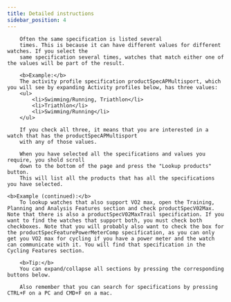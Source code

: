 ```yaml
---
title: Detailed instructions
sidebar_position: 4
---
```

        Often the same specification is listed several
        times. This is because it can have different values for different watches. If you select the 
        same specification several times, watches that match either one of the values will be part of the result.

        <b>Example:</b>
        The activity profile specification productSpecAPMultisport, which you will see by expanding Activity profiles below, has three values:
        <ul>
            <li>Swimming/Running, Triathlon</li>
            <li>Triathlon</li>
            <li>Swimming/Running</li>
        </ul>

        If you check all three, it means that you are interested in a watch that has the productSpecAPMultisport 
        with any of those values.

        When you have selected all the specifications and values you require, you shold scroll
        down to the bottom of the page and press the "Lookup products" button.
        This will list all the products that has all the specifications you have selected.

    <b>Example (continued):</b>
        To lookup watches that also support VO2 max, open the Training, Planning and Analysis Features section and check productSpecV02Max. Note that there is also a productSpecV02MaxTrail specification. If you want to find the watches that support both, you must check both checkboxes. Note that you will probably also want to check the box for the productSpecFeaturePowerMeterComp specification, as you can only get you VO2 max for cycling if you have a power meter and the watch can communicate with it. You will find that specification in the Cycling Features section.

        <b>Tip:</b> 
        You can expand/collapse all sections by pressing the corresponding buttons below.

        Also remember that you can search for specifications by pressing CTRL+F on a PC and CMD+F on a mac.
